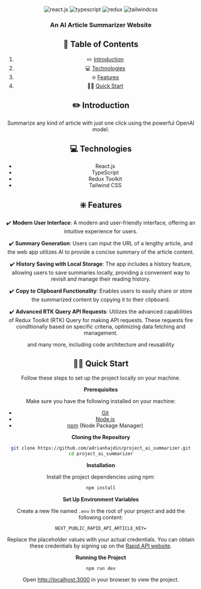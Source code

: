 <div align="center">
  <div>
    <img src="https://img.shields.io/badge/-React_JS-black?style=for-the-badge&logoColor=white&logo=react&color=61DAFB" alt="react.js" />
    <img src="https://img.shields.io/badge/-TypeScript-black?style=for-the-badge&logoColor=white&logo=typescript&color=3178C6" alt="typescript" />
    <img src="https://img.shields.io/badge/-Redux-black?style=for-the-badge&logoColor=white&logo=redux&color=764ABC" alt="redux" />
    <img src="https://img.shields.io/badge/-Tailwind_CSS-black?style=for-the-badge&logoColor=white&logo=tailwindcss&color=06B6D4" alt="tailwindcss" />
  </div>

  <h3 align="center">An AI Article Summarizer Website</h3>


## 📖 <a name="table">Table of Contents</a>

1. ✏️ [Introduction](#introduction)
2. 💻 [Technologies](#tech)
3. ❇️ [Features](#features)
4. 👨‍💻 [Quick Start](#quick-start)


## <a name="introduction">✏️ Introduction</a>

Summarize any kind of article with just one click using the powerful OpenAI model.

## <a name="tech">💻 Technologies</a>

- React.js
- TypeScript
- Redux Toolkit
- Tailwind CSS

## <a name="features">❇️ Features</a>

✔️ **Modern User Interface**: A modern and user-friendly interface, offering an intuitive experience for users.

✔️ **Summary Generation**: Users can input the URL of a lengthy article, and the web app utilizes AI to provide a concise summary of the article content.

✔️ **History Saving with Local Storage**: The app includes a history feature, allowing users to save summaries locally, providing a convenient way to revisit and manage their reading history.

✔️ **Copy to Clipboard Functionality**: Enables users to easily share or store the summarized content by copying it to their clipboard.

✔️ **Advanced RTK Query API Requests**: Utilizes the advanced capabilities of Redux Toolkit (RTK) Query for making API requests. These requests fire conditionally based on specific criteria, optimizing data fetching and management.

and many more, including code architecture and reusability 

## <a name="quick-start">👨‍💻 Quick Start</a>

Follow these steps to set up the project locally on your machine.

**Prerequisites**

Make sure you have the following installed on your machine:

- [Git](https://git-scm.com/)
- [Node.js](https://nodejs.org/en)
- [npm](https://www.npmjs.com/) (Node Package Manager)

**Cloning the Repository**

```bash
git clone https://github.com/adrianhajdin/project_ai_summarizer.git
cd project_ai_summarizer
```

**Installation**

Install the project dependencies using npm:

```bash
npm install
```

**Set Up Environment Variables**

Create a new file named `.env` in the root of your project and add the following content:

```env
NEXT_PUBLIC_RAPID_API_ARTICLE_KEY=
```

Replace the placeholder values with your actual credentials. You can obtain these credentials by signing up on the [Rapid API website](https://rapidapi.com/apininjas/api/cars-by-api-ninjas).

**Running the Project**

```bash
npm run dev
```

Open [http://localhost:3000](http://localhost:3000) in your browser to view the project.